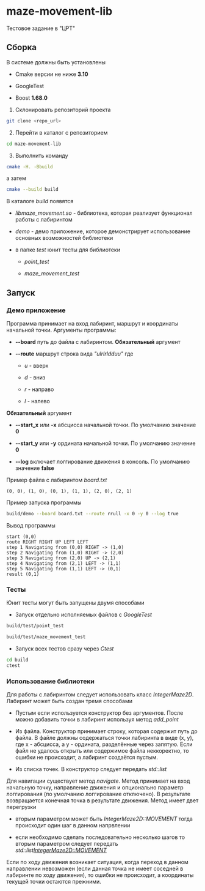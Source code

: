 # maze-movement-lib

Тестовое задание в "ЦРТ"

## Сборка

В системе должны быть установлены

- Cmake версии не ниже **3.10**
  
- GoogleTest 
  
- Boost **1.68.0**

1. Склонировать репозиторий проекта

```bash
git clone <repo_url>
```

2. Перейти в каталог с репозиторием

```bash
cd maze-movement-lib
```

3. Выполнить команду

```bash
cmake -H. -Bbuild
```

а затем

```bash
cmake --build build
```

В каталоге *build* появятся

- *libmaze_movement.so* - библиотека, которая реализует функционал работы с лабиринтом

- *demo* - демо приложение, которое демонстрирует использование основных возможностей библиотеки

- в папке *test* юнит тесты для библиотеки
  
  - *point_test*

  - *maze_movement_test*

## Запуск

### Демо приложение

Программа принимает на вход лабиринт, маршрут и координаты начальной точки. Аргументы программы:

- **--board** путь до файла с лабиринтом. **Обязательный** аргумент

- **--route** маршрут строка вида *"ulrlrldduu"* где

  - *u* - вверх

  - *d* - вниз
    
  - *r* - направо
  
  - *l* - налево

**Обязательный** аргумент
    
- **--start_x** или **-x** абсцисса начальной точки. По умолчанию значение **0**
    
- **--start_y** или **-y** ордината начальной точки. По умолчанию значение **0**
    
- **--log** включает логгирование движения в консоль. По умолчанию значение **false**

Пример файла с лабиринтом *board.txt*

    (0, 0), (1, 0), (0, 1), (1, 1), (2, 0), (2, 1)

Пример запуска программы

```bash
build/demo --board board.txt --route rrull -x 0 -y 0 --log true
```

Вывод программы

    start (0,0)
    route RIGHT RIGHT UP LEFT LEFT 
    step 1 Navigating from (0,0) RIGHT -> (1,0)
    step 2 Navigating from (1,0) RIGHT -> (2,0)
    step 3 Navigating from (2,0) UP -> (2,1)
    step 4 Navigating from (2,1) LEFT -> (1,1)
    step 5 Navigating from (1,1) LEFT -> (0,1)
    result (0,1)

### Тесты

Юнит тесты могут быть запущены двумя способами

- Запуск отдельно исполняемых файлов с *GoogleTest*

```bash
build/test/point_test
```

```bash
build/test/maze_movement_test
```

- Запуск всех тестов сразу через *Ctest*

```bash
cd build
ctest
```

### Использование библиотеки

Для работы с лабиринтом следует использовать класс *IntegerMaze2D*. Лабиринт может быть создан тремя способами

- Пустым если используется конструктор без аргументов. После можно добавить точки в лабиринт используя метод *add_point*

- Из файла. Конструктор принимает строку, которая содержит путь до файла. В файле должны содержаться точки лабиринта в виде (x, y), где x - абсцисса, а y - ордината, разделённые через запятую. Если файл не удалось открыть или содержимое файла неккоректно, то ошибки не происходит, а лабиринт создаётся пустым.

- Из списка точек. В конструктор следует передать *std::list<IntegerPoint2D>*

Для навигации существует метод *navigate*. Метод принимает на вход начальную точку, направление движения и опционально параметр логгирования (по умолчанию логгирование отключено). В результате возвращается конечная точка в результате движения. Метод имеет двет перегрузки

- вторым параметром может быть *IntegerMaze2D::MOVEMENT* тогда происходит один шаг в данном напрвлении

- если необходимо сделать последовательно несколько шагов то вторым параметром следует передать *std::list<IntegerMaze2D::MOVEMENT>*

Если по ходу движения возникает ситуация, когда переход в данном направлении невозможен (если данная точка не имеет соседней в лабиринте по ходу движения), то ошибки не происходит, а координаты текущей точки остаются прежними.